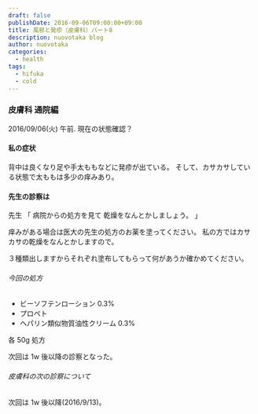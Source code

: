 ```yaml
---
draft: false
publishDate: 2016-09-06T09:00:00+09:00
title: 風邪と発疹（皮膚科）パート8
description: nuovotaka blog
author: nuovotaka
categories:
  - health
tags:
  - hifuka
  - cold
---
```


### 皮膚科 通院編

2016/09/06(火) 午前.
現在の状態確認？

#### 私の症状

背中は良くなり足や手太ももなどに発疹が出ている。
そして、カサカサしている状態で太ももは多少の痒みあり。

#### 先生の診察は

先生
「
病院からの処方を見て
乾燥をなんとかしましょう。
」

痒みがある場合は医大の先生の処方のお薬を塗ってください。
私の方ではカサカサの乾燥をなんとかしますので。

３種類出しますからそれぞれ塗布してもらって何があうか確かめてください。

###### 今回の処方

- ビーソフテンローション 0.3%
- プロペト
- ヘパリン類似物質油性クリーム 0.3%

各 50g 処方

次回は 1w 後以降の診察となった。

###### 皮膚科の次の診察について

次回は 1w 後以降(2016/9/13)。
